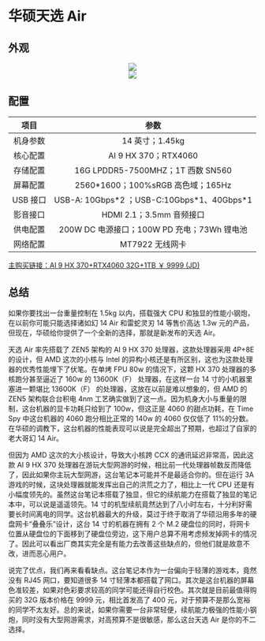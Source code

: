 # 华硕天选 Air

## 外观

<div style="margin: 0 auto; text-align: center; width: 50%"><img src="./assets/天选air%201.jpg" /></div>

<div style="margin: 0 auto; text-align: center; width: 50%"><img src="./assets/天选air%202.jpg" /></div>

## 配置

|   项目   |                     参数                      |
| :------: | :-------------------------------------------: |
| 机身参数 |                14 英寸；1.45kg                |
| 核心配置 |              AI 9 HX 370；RTX4060              |
| 存储配置 |       16G LPDDR5-7500MHZ；1T 西数 SN560       |
| 屏幕配置 |      2560\*1600；100%sRGB 高色域；165Hz       |
| USB 接口 | USB-A: 10Gbps\*2 ；USB-C:10Gbps\*1、40Gbps\*1 |
| 影音接口 |           HDMI 2.1；3.5mm 音频接口            |
| 供电配置 |  200W DC 电源接口；100W PD 充电；73Wh 锂电池  |
| 网络配置 |                MT7922 无线网卡                |

[主购买链接：AI 9 HX 370+RTX4060 32G+1TB ￥ 9999 (JD)](https://3.cn/23hp-wDA)

## 总结

如果你要找出一台重量控制在 1.5kg 以内，搭载强大 CPU 和独显的性能小钢炮，在以前你可能只能选择诸如幻 14 Air 和雷蛇灵刃 14 等售价高达 1.3w 元的产品，但现在，华硕给你提供了一个全新的选择，那就是新发布的天选 Air。

天选 Air 率先搭载了 ZEN5 架构的 AI 9 HX 370 处理器，这款处理器采用 4P+8E 的设计，但 AMD 这次的小核与 Intel 的异构小核还是有所区别，这也为这款处理器的优秀性能埋下了伏笔。在单烤 FPU 80w 的情况下，这颗 HX 370 处理器的多核跑分甚至逼近了 160w 的 13600K（F） 处理器，在这样一台 14 寸的小机器里塞进一颗堪比 13600K（F） 的处理器，这放在以前是难以想象的，但 AMD 的 ZEN5 架构联合台积电 4nm 工艺确实做到了这一点。因为机身大小与重量的限制，这台机器的显卡功耗只给到了 100w，但这正是 4060 的甜点功耗，在 Time Spy 中这台机器的 4060 跑分相比正常的 140w 的 4060 仅仅低了 11%的分数。在华硕的调教下，这台机器的性能表现可以说是完全超出了预期，也超过了自家的老大哥幻 14 Air。

但因为 AMD 这次的大小核设计，导致大小核跨 CCX 的通讯延迟非常高，因此这款 AI 9 HX 370 处理器在游玩大型网游的时候，相比前一代处理器帧数反而降低了，因此如果你主玩大型网游，这台笔记本可能并不是最适合你的。但在运行 3A 游戏的时候，这块处理器就能发挥出自己的洪荒之力了，相比上一代 CPU 还是有小幅度领先的。虽然这台笔记本搭载了独显，但它的续航能力在搭载了独显的笔记本中，可以说是遥遥领先。14 寸的机型续航竟然达到了八小时左右，十分利好需要长时间离电的同学。这台机器最大的升级，莫过于终于取消了华硕沿用多年的硬盘网卡“叠叠乐”设计，这台 14 寸的机器在拥有 2 个 M.2 硬盘位的同时，将网卡位置从硬盘位的下面移到了硬盘位旁边，这下用户总算不用考虑频发掉网卡的情况了。因此可以看出厂商其实完全是有能力去改善这些缺点的，但他们就是故意不改，进而恶心用户。

说完了优点，我们再来看看缺点。这台笔记本作为一台偏向于轻薄的游戏本，竟然没有 RJ45 网口，要知道很多 14 寸轻薄本都搭载了网口。其次是这台机器的屏幕色准较差，如果对色彩要求较高的同学可能还得自行校色。其次就是目前最值得购买的 32G 版本价格在 9999 元，相比首发高了 400 元，对于预算不是那么宽裕的同学不太友好。总的来说，如果你需要一台非常轻便，续航能力极强的性能小钢炮，同时没有大型网游需求，对高预算不是很敏感，那么这台天选 Air 是你的不二选择。
